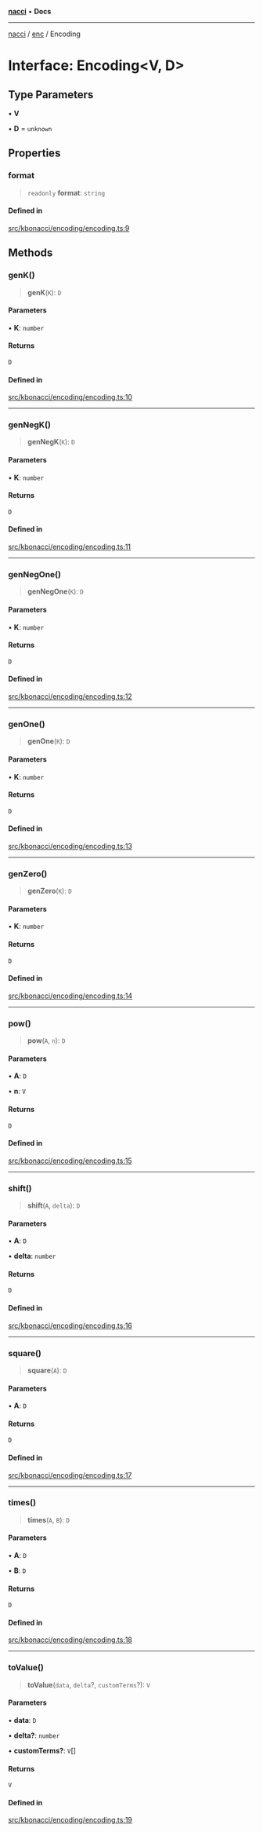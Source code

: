 [**nacci**](../../../README.md) • **Docs**

***

[nacci](../../../README.md) / [enc](../README.md) / Encoding

# Interface: Encoding\<V, D\>

## Type Parameters

• **V**

• **D** = `unknown`

## Properties

### format

> `readonly` **format**: `string`

#### Defined in

[src/kbonacci/encoding/encoding.ts:9](https://github.com/havelessbemore/nacci/blob/3ccd482484f8992156abf94ed5dc512ad62f4b44/src/kbonacci/encoding/encoding.ts#L9)

## Methods

### genK()

> **genK**(`K`): `D`

#### Parameters

• **K**: `number`

#### Returns

`D`

#### Defined in

[src/kbonacci/encoding/encoding.ts:10](https://github.com/havelessbemore/nacci/blob/3ccd482484f8992156abf94ed5dc512ad62f4b44/src/kbonacci/encoding/encoding.ts#L10)

***

### genNegK()

> **genNegK**(`K`): `D`

#### Parameters

• **K**: `number`

#### Returns

`D`

#### Defined in

[src/kbonacci/encoding/encoding.ts:11](https://github.com/havelessbemore/nacci/blob/3ccd482484f8992156abf94ed5dc512ad62f4b44/src/kbonacci/encoding/encoding.ts#L11)

***

### genNegOne()

> **genNegOne**(`K`): `D`

#### Parameters

• **K**: `number`

#### Returns

`D`

#### Defined in

[src/kbonacci/encoding/encoding.ts:12](https://github.com/havelessbemore/nacci/blob/3ccd482484f8992156abf94ed5dc512ad62f4b44/src/kbonacci/encoding/encoding.ts#L12)

***

### genOne()

> **genOne**(`K`): `D`

#### Parameters

• **K**: `number`

#### Returns

`D`

#### Defined in

[src/kbonacci/encoding/encoding.ts:13](https://github.com/havelessbemore/nacci/blob/3ccd482484f8992156abf94ed5dc512ad62f4b44/src/kbonacci/encoding/encoding.ts#L13)

***

### genZero()

> **genZero**(`K`): `D`

#### Parameters

• **K**: `number`

#### Returns

`D`

#### Defined in

[src/kbonacci/encoding/encoding.ts:14](https://github.com/havelessbemore/nacci/blob/3ccd482484f8992156abf94ed5dc512ad62f4b44/src/kbonacci/encoding/encoding.ts#L14)

***

### pow()

> **pow**(`A`, `n`): `D`

#### Parameters

• **A**: `D`

• **n**: `V`

#### Returns

`D`

#### Defined in

[src/kbonacci/encoding/encoding.ts:15](https://github.com/havelessbemore/nacci/blob/3ccd482484f8992156abf94ed5dc512ad62f4b44/src/kbonacci/encoding/encoding.ts#L15)

***

### shift()

> **shift**(`A`, `delta`): `D`

#### Parameters

• **A**: `D`

• **delta**: `number`

#### Returns

`D`

#### Defined in

[src/kbonacci/encoding/encoding.ts:16](https://github.com/havelessbemore/nacci/blob/3ccd482484f8992156abf94ed5dc512ad62f4b44/src/kbonacci/encoding/encoding.ts#L16)

***

### square()

> **square**(`A`): `D`

#### Parameters

• **A**: `D`

#### Returns

`D`

#### Defined in

[src/kbonacci/encoding/encoding.ts:17](https://github.com/havelessbemore/nacci/blob/3ccd482484f8992156abf94ed5dc512ad62f4b44/src/kbonacci/encoding/encoding.ts#L17)

***

### times()

> **times**(`A`, `B`): `D`

#### Parameters

• **A**: `D`

• **B**: `D`

#### Returns

`D`

#### Defined in

[src/kbonacci/encoding/encoding.ts:18](https://github.com/havelessbemore/nacci/blob/3ccd482484f8992156abf94ed5dc512ad62f4b44/src/kbonacci/encoding/encoding.ts#L18)

***

### toValue()

> **toValue**(`data`, `delta`?, `customTerms`?): `V`

#### Parameters

• **data**: `D`

• **delta?**: `number`

• **customTerms?**: `V`[]

#### Returns

`V`

#### Defined in

[src/kbonacci/encoding/encoding.ts:19](https://github.com/havelessbemore/nacci/blob/3ccd482484f8992156abf94ed5dc512ad62f4b44/src/kbonacci/encoding/encoding.ts#L19)
